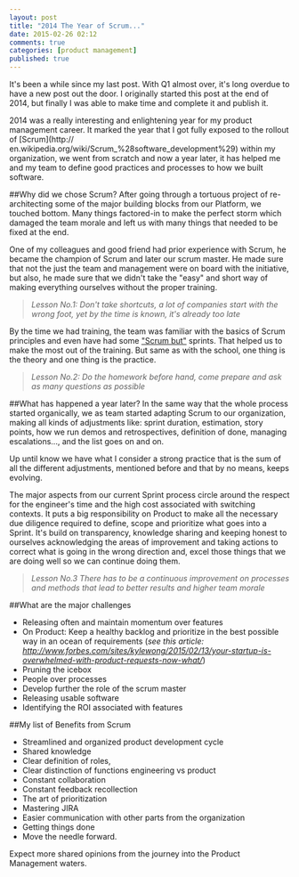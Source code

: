 ```yaml
---
layout: post
title: "2014 The Year of Scrum..."
date: 2015-02-26 02:12
comments: true
categories: [product management]
published: true
---
```

It's been a while since my last post. With Q1 almost over, it's long overdue to have a new post out the door. I originally started this post at the end of 2014, but finally I was able to make time and complete it and publish it.

2014 was a really interesting and enlightening year for my product management career.  It marked the year that I got fully exposed to the rollout of [Scrum](http:// en.wikipedia.org/wiki/Scrum_%28software_development%29) within my organization, we went from scratch and now a year later, it has helped me and my team to define good practices and processes to how we built software.
<!--more-->

##Why did we chose Scrum?
After going through a tortuous project of re-architecting some of the major building blocks from our Platform, we touched bottom. Many things factored-in to make the perfect storm which damaged the team morale and left us with many things that needed to be fixed at the end.

One of my colleagues and good friend had prior experience with Scrum, he became the champion of Scrum and later our scrum master. He made sure that not the just the team and management were on board with the initiative, but also, he made sure that we didn't take the "easy" and short way of making everything ourselves without the proper training. 

>*Lesson No.1: Don't take shortcuts, a lot of companies start with the wrong foot, yet by the time is known, it's already too late*

By the time we had training, the team was familiar with the basics of Scrum principles and even have had some ["Scrum but"](https://www.scrum.org/scrumbut) sprints. That helped us to make the most out of the training. But same as with the school, one thing is the theory and one thing is the practice.

> *Lesson No.2: Do the homework before hand, come prepare and ask as many questions as possible*

##What has happened a year later?
In the same way that the whole process started organically, we as team started adapting Scrum to our organization, making all kinds of adjustments like: sprint duration, estimation, story points, how we run demos and retrospectives, definition of done, managing escalations..., and the list goes on and on.

Up until know we have what I consider a strong practice that is the sum of all the different adjustments, mentioned before and that by no means, keeps evolving. 

The major aspects from our current Sprint process circle around the respect for the engineer's time and the high cost associated with switching contexts. It puts a big responsibility on Product to make all the necessary due diligence required to define, scope and prioritize what goes into a Sprint. It's build on transparency, knowledge sharing and keeping honest to ourselves acknowledging the areas of improvement and taking actions to correct what is going in the wrong direction and, excel those things that we are doing well so we can continue doing them.

>*Lesson No.3 There has to be a continuous improvement on processes and methods that lead to better results and higher team morale*

##What are the major challenges
- Releasing often and maintain momentum over features
- On Product: Keep a healthy backlog and prioritize in the best possible way in an ocean of requirements (*see this article: http://www.forbes.com/sites/kylewong/2015/02/13/your-startup-is-overwhelmed-with-product-requests-now-what/*)
- Pruning the icebox
- People over processes 
- Develop further the role of the scrum master
- Releasing usable software
- Identifying the ROI associated with features
 
##My list of Benefits from Scrum
- Streamlined and organized product development cycle
- Shared knowledge
- Clear definition of roles, 
- Clear distinction of functions engineering vs product
- Constant collaboration
- Constant feedback recollection
- The art of prioritization
- Mastering JIRA
- Easier communication with other parts from the organization
- Getting things done
- Move the needle forward. 

Expect more shared opinions from the journey into the Product Management waters. 
